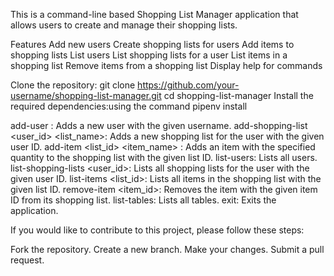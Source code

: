 <!-- Shopping List Manager -->
This is a command-line based Shopping List Manager application that allows users to create and manage their shopping lists.

Features
Add new users
Create shopping lists for users
Add items to shopping lists
List users
List shopping lists for a user
List items in a shopping list
Remove items from a shopping list
Display help for commands


<!-- To install the required dependencies and set up the application, follow these steps: -->
Clone the repository:
git clone https://github.com/your-username/shopping-list-manager.git
cd shopping-list-manager
Install the required dependencies:using the command pipenv install

<!-- Available Commands -->
add-user <username>: Adds a new user with the given username.
add-shopping-list <user_id> <list_name>: Adds a new shopping list for the user with the given user ID.
add-item <list_id> <item_name> <quantity>: Adds an item with the specified quantity to the shopping list with the given list ID.
list-users: Lists all users.
list-shopping-lists <user_id>: Lists all shopping lists for the user with the given user ID.
list-items <list_id>: Lists all items in the shopping list with the given list ID.
remove-item <item_id>: Removes the item with the given item ID from its shopping list.
list-tables: Lists all tables.
exit: Exits the application.


<!-- Contributing -->
If you would like to contribute to this project, please follow these steps:

Fork the repository.
Create a new branch.
Make your changes.
Submit a pull request.
